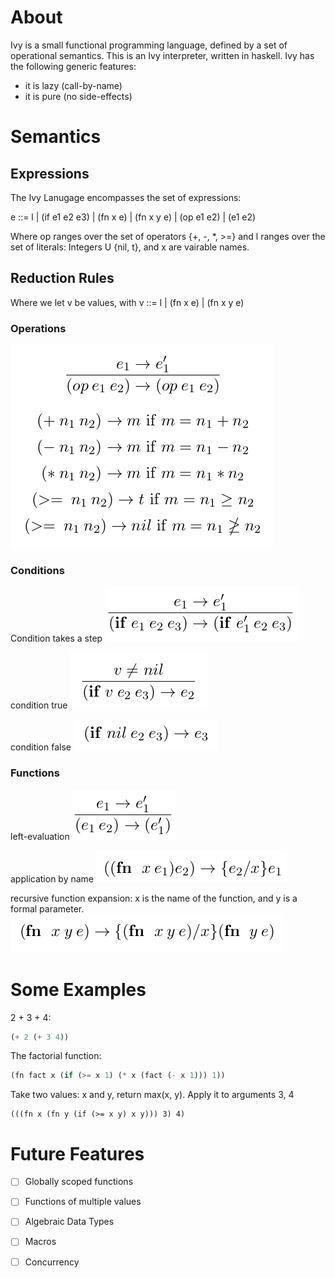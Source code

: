 # About
Ivy is a small functional programming language, defined by a set of operational semantics.
This is an Ivy interpreter, written in haskell. Ivy has the following generic features:
+ it is lazy (call-by-name)
+ it is pure (no side-effects)

# Semantics
## Expressions
The Ivy Lanugage encompasses the set of expressions:

e ::= l | (if e1 e2 e3) | (fn x e) | (fn x y e) | (op e1 e2) | (e1 e2)

Where op ranges over the set of operators {+, -, *, >=} and l ranges over the set of literals: Integers U {nil, t}, and x are vairable names.

## Reduction Rules 
Where we let v be values, with v ::= l | (fn x e) | (fn x y e)

### Operations
![](doc/imgs/operations.png?raw=true)

### Conditions
Condition takes a step
![](doc/imgs/cond-step.png?raw=true)

condition true
![](doc/imgs/cond-true.png?raw=true)

condition false
![](doc/imgs/cond-false.png?raw=true)

### Functions
left-evaluation
![](doc/imgs/fun-left.png?raw=true)

application by name
![](doc/imgs/fun-app.png?raw=true)

recursive function expansion: x is the name of the function, and y is a formal parameter.
![](doc/imgs/fun-recursive.png?raw=true)

# Some Examples
2 + 3 + 4:
```lisp
(+ 2 (+ 3 4))
```

The factorial function:
```lisp
(fn fact x (if (>= x 1) (* x (fact (- x 1))) 1))
```

Take two values: x and y, return max(x, y). Apply it to arguments 3, 4
```
(((fn x (fn y (if (>= x y) x y))) 3) 4)
```

# Future Features
- [ ] Globally scoped functions
- [ ] Functions of multiple values
- [ ] Algebraic Data Types
- [ ] Macros
- [ ] Concurrency

